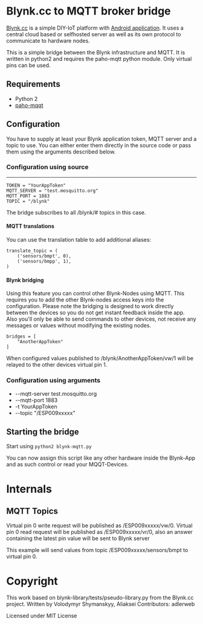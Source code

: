# Blynk.cc to MQTT broker bridge

[Blynk.cc](http://blynk.cc/) is a simple DIY-IoT platform with [Android application](https://play.google.com/store/apps/details?id=cc.blynk). It uses a central cloud based or selfhosted server as well as its own protocol to communicate to hardware nodes.

This is a simple bridge between the Blynk infrastructure and MQTT. It is written in python2 and requires the paho-mqtt python module. Only virtual pins can be used.

## Requirements

- Python 2
- [paho-mqqt](https://pypi.python.org/pypi/paho-mqtt)

## Configuration

You have to supply at least your Blynk application token, MQTT server and a topic to use. You can either enter them directly in the source code or pass them using the arguments described below.

### Configuration using source
-----

```
TOKEN = "YourAppToken"
MQTT_SERVER = "test.mosquitto.org"
MQTT_PORT = 1883
TOPIC = "/blynk"
```
The bridge subscribes to all /blynk/# topics in this case.

#### MQTT translations
You can use the translation table to add additional aliases:
```
translate_topic = (
	('sensors/bmpt', 0),
	('sensors/bmpp', 1),
)
```

#### Blynk bridging

Using this feature you can control other Blynk-Nodes using MQTT. This requires you to add the other Blynk-nodes access keys into the configuration. Please note the bridging is designed to work directly between the devices so you do not get instant feedback inside the app. Also you'll only be able to send commands to other devices, not receive any messages or values without modifying the existing nodes.

```
bridges = [
	"AnotherAppToken"
]
```

When configured values published to /blynk/AnotherAppToken/vw/1 will be relayed to the other devices virtual pin 1.

### Configuration using arguments

 - --mqtt-server test.mosquitto.org
 - --mqtt-port 1883
 - -t YourAppToken
 - --topic "/ESP009xxxxx"

## Starting the bridge

Start using ```python2 blynk-mqtt.py```

You can now assign this script like any other hardware inside the Blynk-App and as such control or read your MQQT-Devices.

# Internals

## MQTT Topics

Virtual pin 0 write request will be published as /ESP009xxxxx/vw/0.
Virtual pin 0 read request will be published as /ESP009xxxxx/vr/0, also an answer containing the latest pin value will be sent to Blynk server

This example will send values from topic /ESP009xxxxx/sensors/bmpt to virtual pin 0.


# Copyright

This work based on blynk-library/tests/pseudo-library.py from the Blynk.cc project.
Written by Volodymyr Shymanskyy, Aliaksei
Contributors: adlerweb

Licensed under MIT License
